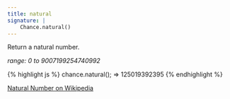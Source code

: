 ```yaml
---
title: natural
signature: |
    Chance.natural()
---
```


Return a natural number.

_range: 0 to 9007199254740992_

{% highlight js %}
  chance.natural();
  => 125019392395
{% endhighlight %}


[Natural Number on Wikipedia][natural]

[natural]: https://en.wikipedia.org/wiki/Natural_number
